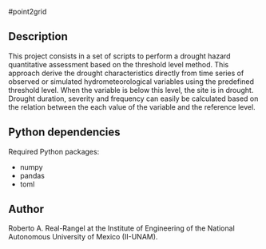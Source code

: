 #point2grid

## Description
This project consists in a set of scripts to perform a drought hazard quantitative assessment based on the threshold level method. This approach derive the drought characteristics directly from time series of observed or simulated hydrometeorological variables using the predefined threshold level.  When the variable is below this level, the site is in drought. Drought duration, severity and frequency can easily be calculated based on the relation between the each value of the variable and the reference level.

## Python dependencies
Required Python packages:
* numpy
* pandas
* toml

## Author
Roberto A. Real-Rangel at the Institute of Engineering of the National Autonomous University of Mexico (II-UNAM).
